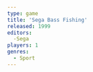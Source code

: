 ```yaml
---
type: game
title: 'Sega Bass Fishing'
released: 1999
editors: 
  -Sega
players: 1
genres:
  - Sport
---
```

